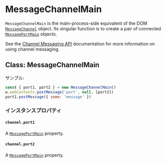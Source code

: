 # MessageChannelMain

`MessageChannelMain` is the main-process-side equivalent of the DOM [`MessageChannel`][] object. Its singular function is to create a pair of connected [`MessagePortMain`](message-port-main.md) objects.

See the [Channel Messaging API][] documentation for more information on using channel messaging.

## Class: MessageChannelMain

サンプル:
```js
const { port1, port2 } = new MessageChannelMain()
w.webContents.postMessage('port', null, [port2])
port1.postMessage({ some: 'message' })
```

### インスタンスプロパティ

#### `channel.port1`

A [`MessagePortMain`](message-port-main.md) property.

#### `channel.port2`

A [`MessagePortMain`](message-port-main.md) property.

[`MessageChannel`]: https://developer.mozilla.org/en-US/docs/Web/API/MessageChannel
[Channel Messaging API]: https://developer.mozilla.org/en-US/docs/Web/API/Channel_Messaging_API
